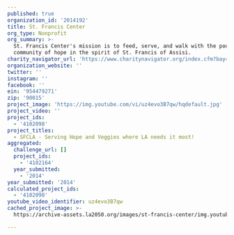 ```yaml
---
published: true
organization_id: '2014192'
title: St. Francis Center
org_type: Nonprofit
org_summary: >-
  St. Francis Center's mission is to feed, serve, and walk with the poor as a
  community of hope in the spirit of St. Francis of Assisi.
charity_navigator_url: 'https://www.charitynavigator.org/index.cfm?bay=search.profile&ein=954479271'
organization_website: ''
twitter: ''
instagram: ''
facebook: ''
ein: '954479271'
zip: '90015'
project_image: 'https://img.youtube.com/vi/uz4evo3B7qw/hqdefault.jpg'
project_video: ''
project_ids:
  - '4102098'
project_titles:
  - SFCLA - Serving Hope and Veggies where LA needs it most!
aggregated:
  challenge_url: []
  project_ids:
    - '4102164'
  year_submitted:
    - '2014'
year_submitted: '2014'
calculated_project_ids:
  - '4102098'
youtube_video_identifier: uz4evo3B7qw
cached_project_image: >-
  https://archive-assets.la2050.org/images/st-francis-center/img.youtube.com/vi/uz4evo3B7qw/hqdefault.jpg

---
```

